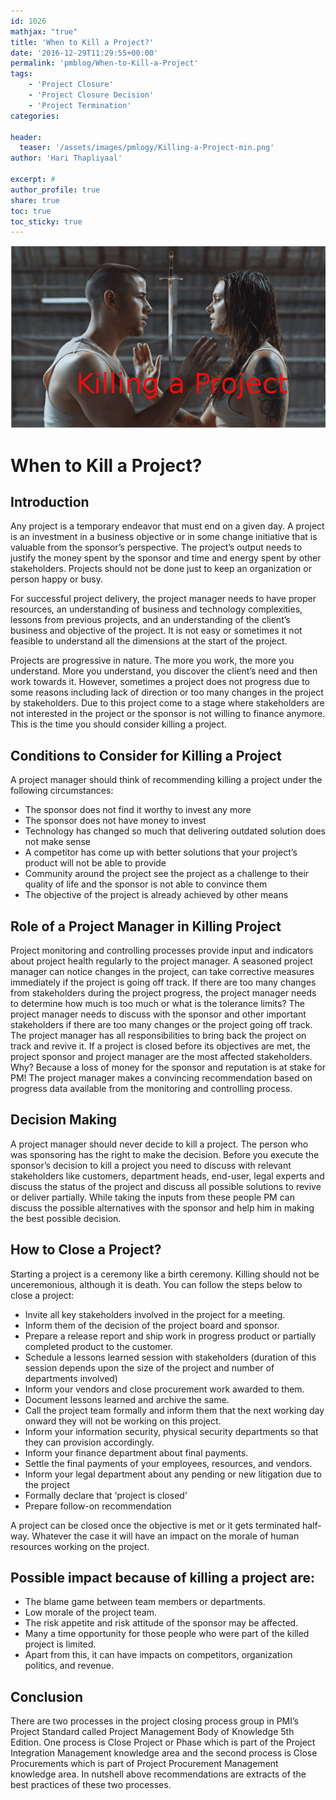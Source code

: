 ```yaml
---
id: 1026   
mathjax: "true"
title: 'When to Kill a Project?'
date: '2016-12-29T11:29:55+00:00'
permalink: 'pmblog/When-to-Kill-a-Project'
tags: 
    - 'Project Closure'
    - 'Project Closure Decision'
    - 'Project Termination'
categories:

header:
  teaser: '/assets/images/pmlogy/Killing-a-Project-min.png'
author: 'Hari Thapliyaal'

excerpt: #
author_profile: true
share: true
toc: true   
toc_sticky: true
---
```

![](/assets/images/pmlogy/Killing-a-Project-min.png)   


# When to Kill a Project?

## Introduction

Any project is a temporary endeavor that must end on a given day. A project is an investment in a business objective or in some change initiative that is valuable from the sponsor’s perspective. The project’s output needs to justify the money spent by the sponsor and time and energy spent by other stakeholders. Projects should not be done just to keep an organization or person happy or busy.

For successful project delivery, the project manager needs to have proper resources, an understanding of business and technology complexities, lessons from previous projects, and an understanding of the client’s business and objective of the project. It is not easy or sometimes it not feasible to understand all the dimensions at the start of the project.

Projects are progressive in nature. The more you work, the more you understand. More you understand, you discover the client’s need and then work towards it. However, sometimes a project does not progress due to some reasons including lack of direction or too many changes in the project by stakeholders. Due to this project come to a stage where stakeholders are not interested in the project or the sponsor is not willing to finance anymore. This is the time you should consider killing a project.

## **Conditions to Consider for Killing a Project**

A project manager should think of recommending killing a project under the following circumstances:

- The sponsor does not find it worthy to invest any more
- The sponsor does not have money to invest
- Technology has changed so much that delivering outdated solution does not make sense
- A competitor has come up with better solutions that your project’s product will not be able to provide
- Community around the project see the project as a challenge to their quality of life and the sponsor is not able to convince them
- The objective of the project is already achieved by other means

## **Role of a Project Manager in Killing Project** 

Project monitoring and controlling processes provide input and indicators about project health regularly to the project manager. A seasoned project manager can notice changes in the project, can take corrective measures immediately if the project is going off track. If there are too many changes from stakeholders during the project progress, the project manager needs to determine how much is too much or what is the tolerance limits? The project manager needs to discuss with the sponsor and other important stakeholders if there are too many changes or the project going off track. The project manager has all responsibilities to bring back the project on track and revive it. If a project is closed before its objectives are met, the project sponsor and project manager are the most affected stakeholders. Why? Because a loss of money for the sponsor and reputation is at stake for PM! The project manager makes a convincing recommendation based on progress data available from the monitoring and controlling process.

## **Decision Making**

A project manager should never decide to kill a project. The person who was sponsoring has the right to make the decision. Before you execute the sponsor’s decision to kill a project you need to discuss with relevant stakeholders like customers, department heads, end-user, legal experts and discuss the status of the project and discuss all possible solutions to revive or deliver partially. While taking the inputs from these people PM can discuss the possible alternatives with the sponsor and help him in making the best possible decision.

## **How to Close a Project?** 

Starting a project is a ceremony like a birth ceremony. Killing should not be unceremonious, although it is death. You can follow the steps below to close a project:

- Invite all key stakeholders involved in the project for a meeting.
- Inform them of the decision of the project board and sponsor.
- Prepare a release report and ship work in progress product or partially completed product to the customer.
- Schedule a lessons learned session with stakeholders (duration of this session depends upon the size of the project and number of departments involved)
- Inform your vendors and close procurement work awarded to them.
- Document lessons learned and archive the same.
- Call the project team formally and inform them that the next working day onward they will not be working on this project.
- Inform your information security, physical security departments so that they can provision accordingly.
- Inform your finance department about final payments.
- Settle the final payments of your employees, resources, and vendors.
- Inform your legal department about any pending or new litigation due to the project
- Formally declare that ‘project is closed’
- Prepare follow-on recommendation

A project can be closed once the objective is met or it gets terminated half-way. Whatever the case it will have an impact on the morale of human resources working on the project.

## Possible impact because of killing a project are:

- The blame game between team members or departments.
- Low morale of the project team.
- The risk appetite and risk attitude of the sponsor may be affected.
- Many a time opportunity for those people who were part of the killed project is limited.
- Apart from this, it can have impacts on competitors, organization politics, and revenue.

## **Conclusion**

There are two processes in the project closing process group in PMI’s Project Standard called Project Management Body of Knowledge 5th Edition. One process is Close Project or Phase which is part of the Project Integration Management knowledge area and the second process is Close Procurements which is part of Project Procurement Management knowledge area. In nutshell above recommendations are extracts of the best practices of these two processes.


